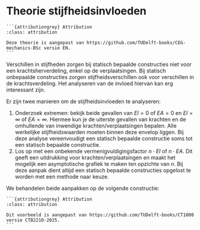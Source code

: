 # Theorie stijfheidsinvloeden

````{margin}
```{attributiongrey} Attribution
:class: attribution

Deze theorie is aangepast van https://github.com/TUDelft-books/CEG-mechanics-BSc versie EN.
```
```` 

Verschillen in stijfheden zorgen bij statisch bepaalde constructies niet voor een krachtsherverdeling, enkel op de verplaatsingen. Bij statisch onbepaalde constructies zorgen stijfheidsverschillen ook voor verschillen in de krachtsverdeling. Het analyseren van de invloed hiervan kan erg interessant zijn.

Er zijn twee manieren om de stijfheidsinvloeden te analyseren:

1. Onderzoek extremen: bekijk beide gevallen van $EI = 0$ of $EA = 0$ en $EI = \infty$ of $EA = \infty$. Hiermee kun je de uiterste gevallen van krachten en de omhullende van inwendige krachten/verplaatsingen bepalen. Alle werkelijke stijfheidswaarden moeten binnen deze envelop liggen. Bij deze analyse vereenvoudigt een statisch bepaalde constructie soms tot een statisch bepaalde constructie.
2. Los op met een onbekende vermenigvuldigingsfactor $n \cdot EI$ of $n \cdot EA$. Dit geeft een uitdrukking voor krachten/verplaatsingen en maakt het mogelijk een asymptotische grafiek te maken ten opzichte van $n$. Bij deze aanpak dient altijd een statisch bepaalde constructies opgelost te worden met een methode naar keuze.

We behandelen beide aanpakken op de volgende constructie:

````{margin}
```{attributiongrey} Attribution
:class: attribution

Dit voorbeeld is aangepast van https://github.com/TUDelft-books/CT1000 versie CTB2210-2025.
```
```` 

